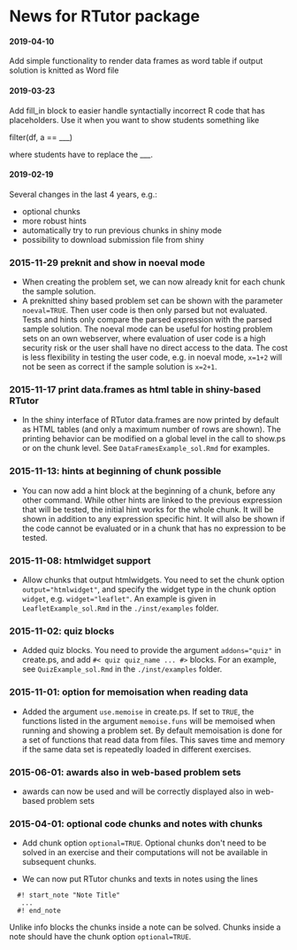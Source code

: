 # News for RTutor package

#### 2019-04-10

Add simple functionality to render data frames as word table if
output solution is knitted as Word file

#### 2019-03-23

Add fill_in block to easier handle syntactially incorrect R code
that has placeholders. Use it when you want to show students something like

filter(df, a == ___)

where students have to replace the ___.

#### 2019-02-19

Several changes in the last 4 years, e.g.:

- optional chunks
- more robust hints
- automatically try to run previous chunks in shiny mode
- possibility to download submission file from shiny


### 2015-11-29 preknit and show in noeval mode

- When creating the problem set, we can now already knit for each
  chunk the sample solution.
- A preknitted shiny based problem set can be shown with the parameter
  `noeval=TRUE`. Then user code is then only parsed but not evaluated.
  Tests and hints only compare the parsed expression with the parsed
  sample solution. The noeval mode can be useful for hosting problem sets
  on an own webserver, where evaluation of user code is a high 
  security risk or the user shall have no direct access to the data.
  The cost is less flexibility in testing the user code,
  e.g. in noeval mode,  `x=1+2` will not be seen as correct if the
  sample solution is `x=2+1`.

### 2015-11-17 print data.frames as html table in shiny-based RTutor

- In the shiny interface of RTutor data.frames are now printed by
  default as HTML tables (and only a maximum number of rows are shown).
  The printing behavior can be modified on a global level in the call
  to show.ps or on the chunk level. See `DataFramesExample_sol.Rmd`
  for examples.

### 2015-11-13: hints at beginning of chunk possible

- You can now add a hint block at the beginning of a chunk,
  before any other command.
  While other hints are linked to the previous expression that will
  be tested, the initial hint works for the whole chunk.
  It will be shown in addition to any expression specific hint.
  It will also  be shown if the code cannot be evaluated
  or in a chunk that has no expression to be tested.


### 2015-11-08: htmlwidget support

- Allow chunks that output htmlwidgets. You need to set the chunk option `output="htmlwidget"`, and specify the widget type in the chunk option `widget`, e.g. `widget="leaflet"`. An example is given in `LeafletExample_sol.Rmd` in the `./inst/examples` folder.

### 2015-11-02: quiz blocks

- Added quiz blocks. You need to provide the argument `addons="quiz"` in create.ps, and add `#< quiz quiz_name ... #>` blocks. For an example, see `QuizExample_sol.Rmd` in the `./inst/examples` folder.


### 2015-11-01: option for memoisation when reading data

- Added the argument `use.memoise` in create.ps. If set to `TRUE`, the functions listed in the argument `memoise.funs` will be memoised when running and showing a problem set. By default memoisation is done for a set of functions that read data from files. This saves time and memory if the same data set is repeatedly loaded in different 
exercises.

### 2015-06-01: awards also in web-based problem sets

- awards can now be used and will be correctly displayed also in web-based problem sets

### 2015-04-01: optional code chunks and notes with chunks

- Add chunk option `optional=TRUE`. Optional chunks don't need to be solved in an exercise and their computations will not be available in subsequent chunks.

- We can now put RTutor chunks and texts in notes using the lines
```  
  #! start_note "Note Title"
   ...
  #! end_note
```
  Unlike info blocks the chunks inside a note can be solved.    Chunks inside a note should have the chunk option `optional=TRUE`.
